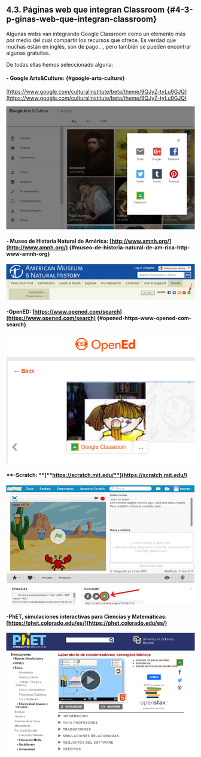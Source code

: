 ## 4.3. Páginas web que integran Classroom {#4-3-p-ginas-web-que-integran-classroom}

Algunas webs van integrando Google Classroom como un elemento más por medio del cual compartir los recursos que ofrece. Es verdad que muchas están en inglés, son de pago…, pero también se pueden encontrar algunas gratuitas.

De todas ellas hemos seleccionado alguna:

#### - Google Arts&Culture: {#google-arts-culture}

[https://www.google.com/culturalinstitute/beta/theme/9QJyZ-tyLu9GJQ](https://www.google.com/culturalinstitute/beta/theme/9QJyZ-tyLu9GJQ)

![Google Arts &amp; Culture imagen](../assets/image13.png)

#### - Museo de Historia Natural de América: [http://www.amnh.org/](http://www.amnh.org/) {#museo-de-historia-natural-de-am-rica-http-www-amnh-org}

![American Museum of Natural History imagen](../assets/image6.png)

#### -OpenED: [https://www.opened.com/search](https://www.opened.com/search) {#opened-https-www-opened-com-search}

![OpenEd imagen](../assets/image24.png)

#### 

#### **-Scratch: **[**https://scratch.mit.edu/**](https://scratch.mit.edu/)

![](/assets/captura_scratch.PNG)

#### 

#### -**PhET, simulaciones interactivas para Ciencias y Matemáticas:** [https://phet.colorado.edu/es/](https://phet.colorado.edu/es/)

![](/assets/captura_phet.PNG)


